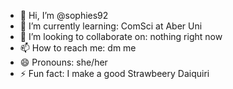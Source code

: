 - 👋 Hi, I’m @sophies92
- 🌱 I’m currently learning: ComSci at Aber Uni
- 💞️ I’m looking to collaborate on: nothing right now
- 📫 How to reach me: dm me
- 😄 Pronouns: she/her
- ⚡ Fun fact: I make a good Strawbeery Daiquiri

<!---
sophies92/sophies92 is a ✨ special ✨ repository because its `README.md` (this file) appears on your GitHub profile.
You can click the Preview link to take a look at your changes.
--->
